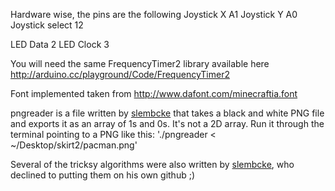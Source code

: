 Hardware wise, the pins are the following 
Joystick X A1
Joystick Y A0
Joystick select 12

LED Data 2
LED Clock 3

You will need the same FrequencyTimer2 library available here http://arduino.cc/playground/Code/FrequencyTimer2 

Font implemented taken from http://www.dafont.com/minecraftia.font

pngreader is a file written by [slembcke](https://github.com/slembcke) that takes a black and white PNG file and exports it as an array of 1s and 0s. It's not a 2D array. Run it through the terminal pointing to a PNG like this: './pngreader < ~/Desktop/skirt2/pacman.png'

Several of the tricksy algorithms were also written by [slembcke](https://github.com/slembcke), who declined to putting them on his own github ;) 



